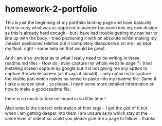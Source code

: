 # homework-2-portfolio



This is just the beginning of my portfolio landing page and have basically tried to copy what was as opposed to wander too much into my own design as this is already hard enough  - but I have had trouble getting my nav bar to line up with the body.  I tried postioning it with an absolute wihlst making my .header positioned relative but it completely disappeared on me ! so kept my float: right - some help on that would be great. 

And I am also unclear as to what I really need to be writing in these readme.md files - 
How do i even capture my whole website page ? I tried installing screen capture by google but it is not giving me any option to capture the whole screen (as it says it should) .. only option is to capture the visible part which makes no sense to paste into my readme file.  Same if I take a screen shot .. so please, I need some more detailed information on how to make a good readme file. 

there is so much to take on-board in so little time ! 

Also what is the correct indentation of html tags - I get the gist of it but when I am getting deeper into them I am unsure as to which stay at the same level of indent so could you please give me a page to follow .. thanks.

